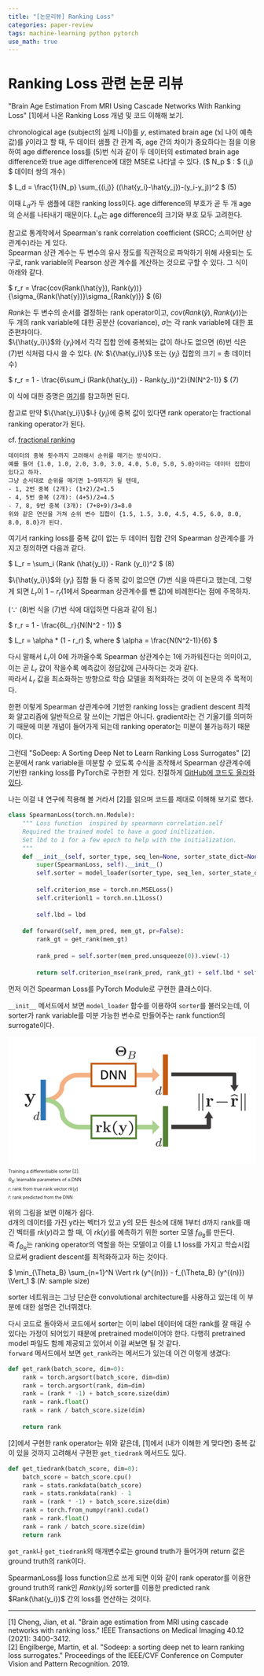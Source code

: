 ```yaml
---
title: "[논문리뷰] Ranking Loss"
categories: paper-review
tags: machine-learning python pytorch
use_math: true
---
```


# Ranking Loss 관련 논문 리뷰

"Brain Age Estimation From MRI Using Cascade Networks With Ranking Loss" [1]에서 나온 Ranking Loss 개념 및 코드 이해해 보기.


chronological age (subject의 실제 나이)를 $y$, estimated brain age (뇌 나이 예측값)를 $\hat{y}$이라고 할 때, 두 데이터 샘플 간 관계 즉, age 간의 차이가 중요하다는 점을 이용하여 age difference loss를 (5)번 식과 같이 두 데이터의 estimated brain age difference와 true age difference에 대한 MSE로 나타낼 수 있다. ($ N_p $ : $ (i,j) $ 데이터 쌍의 개수)

$ L_d = \frac{1}{N_p} \sum_{(i,j)} ((\hat{y_i}-\hat{y_j})-(y_i-y_j))^2 $   (5)

이때 $L_d$가 두 샘플에 대한 ranking loss이다. age difference의 부호가 곧 두 개 age의 순서를 나타내기 때문이다. $L_d$는 age difference의 크기와 부호 모두 고려한다.

참고로 통계학에서 Spearman's rank correlation coefficient (SRCC; 스피어만 상관계수)라는 게 있다.<br>
Spearman 상관 계수는 두 변수의 유사 정도를 직관적으로 파악하기 위해 사용되는 도구로, rank variable의 Pearson 상관 계수를 계산하는 것으로 구할 수 있다. 그 식이 아래와 같다.

$ r_r = \frac{cov(Rank(\hat{y}), Rank(y))}{\sigma_{Rank(\hat{y})}\sigma_{Rank(y)}} $   (6)

$Rank$는 두 변수의 순서를 결정하는 rank operator이고, $cov(Rank(\hat{y}), Rank(y))$는 두 개의 rank variable에 대한 공분산 (covariance), $\sigma$는 각 rank variable에 대한 표준편차이다.<br>
$\{\hat{y_i}\}$와 $\{y_i\}$에서 각각 집합 안에 중복되는 값이 하나도 없으면 (6)번 식은 (7)번 식처럼 다시 쓸 수 있다. (${N}$: $\{\hat{y_i}\}$ 또는 $\{y_i\}$ 집합의 크기 = 총 데이터 수)

$ r_r = 1 - \frac{6\sum_i (Rank(\hat{y_i}) - Rank(y_i))^2}{N(N^2-1)} $   (7)

이 식에 대한 증명은 [여기](https://stats.stackexchange.com/questions/89121/prove-the-equivalence-of-the-following-two-formulas-for-spearman-correlation/89211#89211)를 참고하면 된다.

참고로 만약 $\{\hat{y_i}\}$나 $\{y_i\}$에 중복 값이 있다면 rank operator는 fractional ranking operator가 된다.

cf. [fractional ranking](https://en.wikipedia.org/wiki/Ranking#Fractional_ranking_(%221_2.5_2.5_4%22_ranking))

```
데이터의 중복 횟수까지 고려해서 순위를 매기는 방식이다.
예를 들어 {1.0, 1.0, 2.0, 3.0, 3.0, 4.0, 5.0, 5.0, 5.0}이라는 데이터 집합이 있다고 하자.
그냥 순서대로 순위를 매기면 1~9까지가 될 텐데,
- 1, 2번 중복 (2개): (1+2)/2=1.5
- 4, 5번 중복 (2개): (4+5)/2=4.5
- 7, 8, 9번 중복 (3개): (7+8+9)/3=8.0
위와 같은 연산을 거쳐 순위 변수 집합이 {1.5, 1.5, 3.0, 4.5, 4.5, 6.0, 8.0, 8.0, 8.0}가 된다.
```

여기서 ranking loss를 중복 값이 없는 두 데이터 집합 간의 Spearman 상관계수를 가지고 정의하면 다음과 같다.

$ L_r = \sum_i (Rank (\hat{y_i}) - Rank (y_i))^2 $   (8)

$\{\hat{y_i}\}$와 $\{y_i\}$ 집합 둘 다 중복 값이 없으면 (7)번 식을 따른다고 했는데, 그렇게 되면 $L_r$이 $1 - r_r$(1에서 Spearman 상관계수를 뺀 값)에 비례한다는 점에 주목하자.

(∵ (8)번 식을 (7)번 식에 대입하면 다음과 같이 됨.)

$ r_r = 1 - \frac{6L_r}{N(N^2 - 1)} $

$ L_r = \alpha * (1 - r_r) $, where $ \alpha = \frac{N(N^2-1)}{6} $

다시 말해서 $L_r$이 0에 가까울수록 Spearman 상관계수는 1에 가까워진다는 의미이고, 이는 곧 $L_r$ 값이 작을수록 예측값이 정답값에 근사하다는 것과 같다.<br>
따라서 $L_r$ 값을 최소화하는 방향으로 학습 모델을 최적화하는 것이 이 논문의 주 목적이다.

한편 이렇게 Spearman 상관계수에 기반한 ranking loss는 gradient descent 최적화 알고리즘에 일반적으로 잘 쓰이는 기법은 아니다. gradient라는 건 기울기를 의미하기 때문에 미분 개념이 들어가게 되는데 ranking operator는 미분이 불가능하기 때문이다.

그런데 "SoDeep: A Sorting Deep Net to Learn Ranking Loss Surrogates" [2] 논문에서 rank variable을 미분할 수 있도록 수식을 조작해서 Spearman 상관계수에 기반한 ranking loss를 PyTorch로 구현한 게 있다. 친절하게 [GitHub에 코드도 올라와 있다](https://github.com/technicolor-research/sodeep).

나는 이걸 내 연구에 적용해 볼 거라서 [2]를 읽으며 코드를 제대로 이해해 보기로 했다.

```python
class SpearmanLoss(torch.nn.Module):
    """ Loss function  inspired by spearmann correlation.self
    Required the trained model to have a good initlization.
    Set lbd to 1 for a few epoch to help with the initialization.
    """
    def __init__(self, sorter_type, seq_len=None, sorter_state_dict=None, lbd=0):
        super(SpearmanLoss, self).__init__()
        self.sorter = model_loader(sorter_type, seq_len, sorter_state_dict)

        self.criterion_mse = torch.nn.MSELoss()
        self.criterionl1 = torch.nn.L1Loss()

        self.lbd = lbd

    def forward(self, mem_pred, mem_gt, pr=False):
        rank_gt = get_rank(mem_gt)

        rank_pred = self.sorter(mem_pred.unsqueeze(0)).view(-1)

        return self.criterion_mse(rank_pred, rank_gt) + self.lbd * self.criterionl1(mem_pred, mem_gt)
```

먼저 이건 Spearman Loss를 PyTorch Module로 구현한 클래스이다.

`__init__` 메서드에서 보면 `model_loader` 함수를 이용하여 `sorter`를 불러오는데, 이 sorter가 rank variable를 미분 가능한 변수로 만들어주는 rank function의 surrogate이다.

![figure](/assets/images/220930/model_loader.png)<br>
<span style="font-size:xx-small">
Training a differentiable sorter [2].<br>
$\Theta_B$: learnable parameters of a DNN<br>
$r$: rank from true rank vector ${rk(y)}$<br>
$\hat{r}$: rank predicted from the DNN
</span>

위의 그림을 보면 이해가 쉽다.<br>
d개의 데이터를 가진 y라는 벡터가 있고 y의 모든 원소에 대해 1부터 d까지 rank를 매긴 벡터를 ${rk(y)}$라고 할 때, 이 ${rk(y)}$를 예측하기 위한 sorter 모델 $f_{\Theta_B}$를 만든다.<br>
즉 $f_{\Theta_B}$는 ranking operator의 역할을 하는 모델이고 이를 L1 loss를 가지고 학습시킴으로써 gradient descent를 최적화하고자 하는 것이다.<br>

$ \min_{\Theta_B} \sum_{n=1}^N \Vert rk (y^{(n)}) - f_{\Theta_B} (y^{(n)}) \Vert_1 $ (${N}$: sample size)

sorter 네트워크는 그냥 단순한 convolutional architecture를 사용하고 있는데 이 부분에 대한 설명은 건너뛰겠다.

다시 코드로 돌아와서 코드에서 sorter는 이미 label 데이터에 대한 rank를 잘 매길 수 있다는 가정이 되어있기 때문에 pretrained model이어야 한다. 다행히 pretrained model 파일도 함께 제공되고 있어서 이걸 써보면 될 것 같다.<br>
`forward` 메서드에서 보면 `get_rank`라는 메서드가 있는데 이건 이렇게 생겼다:

```python
def get_rank(batch_score, dim=0):
    rank = torch.argsort(batch_score, dim=dim)
    rank = torch.argsort(rank, dim=dim)
    rank = (rank * -1) + batch_score.size(dim)
    rank = rank.float()
    rank = rank / batch_score.size(dim)

    return rank
```

[2]에서 구현한 rank operator는 위와 같은데, [1]에서 (내가 이해한 게 맞다면) 중복 값이 있을 것까지 고려해서 구현한 `get_tiedrank` 메서드도 있다.

```python
def get_tiedrank(batch_score, dim=0):
    batch_score = batch_score.cpu()
    rank = stats.rankdata(batch_score)
    rank = stats.rankdata(rank) - 1    
    rank = (rank * -1) + batch_score.size(dim)
    rank = torch.from_numpy(rank).cuda()
    rank = rank.float()
    rank = rank / batch_score.size(dim)  
    return rank
```

`get_rank`나 `get_tiedrank`의 매개변수로는 ground truth가 들어가며 return 값은 ground truth의 rank이다.

SpearmanLoss를 loss function으로 쓰게 되면 이와 같이 rank operator를 이용한 ground truth의 rank인 $Rank(y_i)$와 sorter를 이용한 predicted rank $Rank(\hat{y_i})$ 간의 loss를 연산하는 것이다.

---

[1] Cheng, Jian, et al. "Brain age estimation from MRI using cascade networks with ranking loss." IEEE Transactions on Medical Imaging 40.12 (2021): 3400-3412.<br>
[2] Engilberge, Martin, et al. "Sodeep: a sorting deep net to learn ranking loss surrogates." Proceedings of the IEEE/CVF Conference on Computer Vision and Pattern Recognition. 2019.<br>
